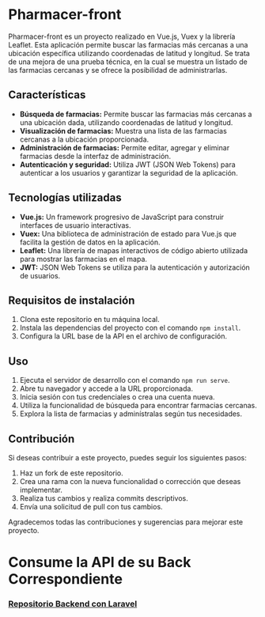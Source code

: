 # Pharmacer-front

Pharmacer-front es un proyecto realizado en Vue.js, Vuex y la librería Leaflet. Esta aplicación permite buscar las farmacias más cercanas a una ubicación específica utilizando coordenadas de latitud y longitud. Se trata de una mejora de una prueba técnica, en la cual se muestra un listado de las farmacias cercanas y se ofrece la posibilidad de administrarlas.

## Características

- **Búsqueda de farmacias:** Permite buscar las farmacias más cercanas a una ubicación dada, utilizando coordenadas de latitud y longitud.
- **Visualización de farmacias:** Muestra una lista de las farmacias cercanas a la ubicación proporcionada.
- **Administración de farmacias:** Permite editar, agregar y eliminar farmacias desde la interfaz de administración.
- **Autenticación y seguridad:** Utiliza JWT (JSON Web Tokens) para autenticar a los usuarios y garantizar la seguridad de la aplicación.

## Tecnologías utilizadas

- **Vue.js:** Un framework progresivo de JavaScript para construir interfaces de usuario interactivas.
- **Vuex:** Una biblioteca de administración de estado para Vue.js que facilita la gestión de datos en la aplicación.
- **Leaflet:** Una librería de mapas interactivos de código abierto utilizada para mostrar las farmacias en el mapa.
- **JWT:** JSON Web Tokens se utiliza para la autenticación y autorización de usuarios.

## Requisitos de instalación

1. Clona este repositorio en tu máquina local.
2. Instala las dependencias del proyecto con el comando `npm install`.
3. Configura la URL base de la API en el archivo de configuración.

## Uso

1. Ejecuta el servidor de desarrollo con el comando `npm run serve`.
2. Abre tu navegador y accede a la URL proporcionada.
3. Inicia sesión con tus credenciales o crea una cuenta nueva.
4. Utiliza la funcionalidad de búsqueda para encontrar farmacias cercanas.
5. Explora la lista de farmacias y adminístralas según tus necesidades.

## Contribución

Si deseas contribuir a este proyecto, puedes seguir los siguientes pasos:

1. Haz un fork de este repositorio.
2. Crea una rama con la nueva funcionalidad o corrección que deseas implementar.
3. Realiza tus cambios y realiza commits descriptivos.
4. Envía una solicitud de pull con tus cambios.

Agradecemos todas las contribuciones y sugerencias para mejorar este proyecto.

# Consume la API de su Back Correspondiente
### [Repositorio Backend con Laravel](https://github.com/luisfelipe1953/farmacia-api-arquitectura-hexagonal "Repositorio Backend con Laravel")